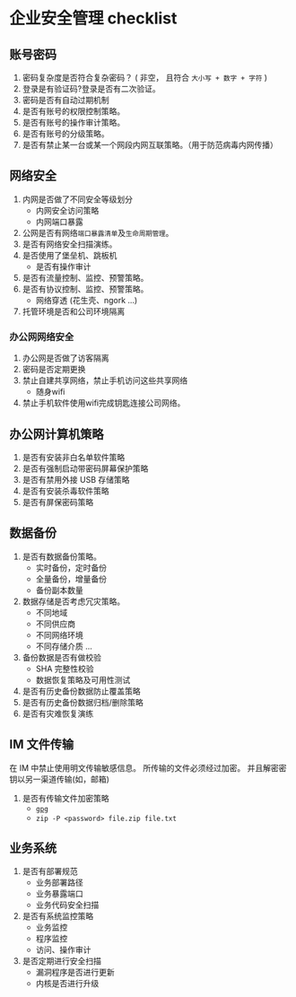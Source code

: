 # 企业安全管理 checklist

## 账号密码

1. 密码复杂度是否符合复杂密码？ ( 非空， 且符合 `大小写 + 数字 + 字符` )
1. 登录是有验证码?登录是否有二次验证。
1. 密码是否有自动过期机制
1. 是否有账号的权限控制策略。
1. 是否有账号的操作审计策略。
1. 是否有账号的分级策略。
1. 是否有禁止某一台或某一个网段内网互联策略。（用于防范病毒内网传播）

## 网络安全

1. 内网是否做了不同安全等级划分
    + 内网安全访问策略
    + 内网端口暴露
1. 公网是否有网络`端口暴露清单`及`生命周期管理`。
1. 是否有网络安全扫描演练。
1. 是否使用了堡垒机、跳板机
    + 是否有操作审计
1. 是否有流量控制、监控、预警策略。
1. 是否有协议控制、监控、预警策略。
    + 网络穿透 (花生壳、ngork ...)
1. 托管环境是否和公司环境隔离

### 办公网网络安全

1. 办公网是否做了访客隔离
1. 密码是否定期更换
1. 禁止自建共享网络，禁止手机访问这些共享网络
    + 随身wifi
1. 禁止手机软件使用wifi完成钥匙连接公司网络。


## 办公网计算机策略

1. 是否有安装非白名单软件策略
1. 是否有强制启动带密码屏幕保护策略
1. 是否有禁用外接 USB 存储策略
1. 是否有安装杀毒软件策略
1. 是否有屏保密码策略

## 数据备份

1. 是否有数据备份策略。 
    + 实时备份，定时备份
    + 全量备份，增量备份
    + 备份副本数量
1. 数据存储是否考虑冗灾策略。
    + 不同地域
    + 不同供应商
    + 不同网络环境
    + 不同存储介质
    ...
1. 备份数据是否有做校验
    + SHA 完整性校验
    + 数据恢复策略及可用性测试
1. 是否有历史备份数据防止覆盖策略
1. 是否有历史备份数据归档/删除策略
1. 是否有灾难恢复演练

## IM 文件传输

在 IM 中禁止使用明文传输敏感信息。 所传输的文件必须经过加密。 并且解密密钥以另一渠道传输(如，邮箱)

1. 是否有传输文件加密策略
    + [`gpg`](https://www.jianshu.com/p/268064e67719)
    + `zip -P <password> file.zip file.txt`


## 业务系统

1. 是否有部署规范
    + 业务部署路径
    + 业务暴露端口
    + 业务代码安全扫描
1. 是否有系统监控策略
    + 业务监控
    + 程序监控
    + 访问、操作审计
1. 是否定期进行安全扫描
    + 漏洞程序是否进行更新
    + 内核是否进行升级
